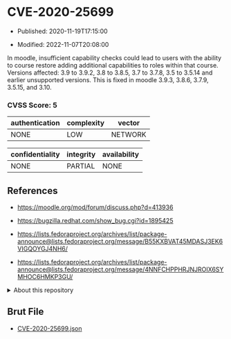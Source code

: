 # CVE-2020-25699

- Published: 2020-11-19T17:15:00

- Modified: 2022-11-07T20:08:00

In moodle, insufficient capability checks could lead to users with the ability to course restore adding additional capabilities to roles within that course. Versions affected: 3.9 to 3.9.2, 3.8 to 3.8.5, 3.7 to 3.7.8, 3.5 to 3.5.14 and earlier unsupported versions. This is fixed in moodle 3.9.3, 3.8.6, 3.7.9, 3.5.15, and 3.10.

### CVSS Score: **5**

| authentication | complexity | vector |
| --- | --- | --- |
| NONE | LOW | NETWORK |

| confidentiality | integrity | availability |
| --- | --- | --- |
| NONE | PARTIAL | NONE |

## References

* https://moodle.org/mod/forum/discuss.php?d=413936

* https://bugzilla.redhat.com/show_bug.cgi?id=1895425

* https://lists.fedoraproject.org/archives/list/package-announce@lists.fedoraproject.org/message/B55KXBVAT45MDASJ3EK6VIGQOYGJ4NH6/

* https://lists.fedoraproject.org/archives/list/package-announce@lists.fedoraproject.org/message/4NNFCHPPHRJNJROIX6SYMHOC6HMKP3GU/

<details>
<summary>About this repository</summary> 

  This repository is part of the project [Live Hack CVE](https://github.com/Live-Hack-CVE). Main website can be found [www.live-hack.org](https://www.live-hack.org) 
  
  Made by [Sn0wAlice](https://github.com/Sn0wAlice) for the people that care about security and need to have a feed of the latest CVEs. Hope you enjoy it, don't forget to star the repo and follow me on [Twitter](https://twitter.com/Sn0wAlice) and [Github](https://github.com/Sn0wAlice). And that is my [personnal website](https://www.alice-snow.me/)

  - [Home Page](https://github.com/Live-Hack-CVE)
  - [Framework](https://github.com/Live-Hack-CVE/cve-framework)
  - [CVE database](https://github.com/Live-Hack-CVE/full_database)
  - [Changelog](https://github.com/Live-Hack-CVE/Changelog)
</details>

## Brut File

* [CVE-2020-25699.json](https://raw.githubusercontent.com/Live-Hack-CVE/full_database/main/cves/2020/CVE-2020-25699.json)

